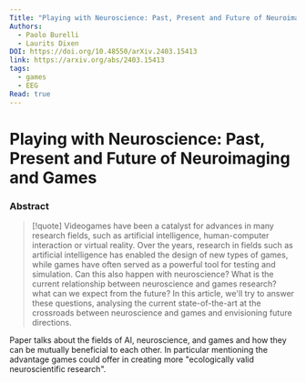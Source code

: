 ```yaml
---
Title: "Playing with Neuroscience: Past, Present and Future of Neuroimaging and Games"
Authors:
  - Paolo Burelli
  - Laurits Dixen
DOI: https://doi.org/10.48550/arXiv.2403.15413
link: https://arxiv.org/abs/2403.15413
tags:
  - games
  - EEG
Read: true
---
```


# Playing with Neuroscience: Past, Present and Future of Neuroimaging and Games

### Abstract
>[!quote] Videogames have been a catalyst for advances in many research fields, such as artificial intelligence, human-computer interaction or virtual reality. Over the years, research in fields such as artificial intelligence has enabled the design of new types of games, while games have often served as a powerful tool for testing and simulation. Can this also happen with neuroscience? What is the current relationship between neuroscience and games research? what can we expect from the future? In this article, we'll try to answer these questions, analysing the current state-of-the-art at the crossroads between neuroscience and games and envisioning future directions.

Paper talks about the fields of AI, neuroscience, and games and how they can be mutually beneficial to each other. In particular mentioning the advantage games could offer in creating more "ecologically valid neuroscientific research".